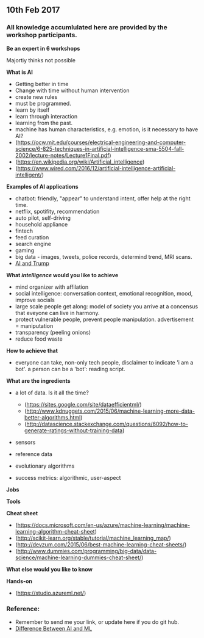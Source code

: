 ## 10th Feb 2017

### All knowledge accumlulated here are provided by the workshop participants.

**Be an expert in 6 workshops**

Majortiy thinks not possible

**What is AI**

- Getting better in time
- Change with time without human intervention
- create new rules
- must be programmed.
- learn by itself
- learn through interaction
- learning from the past.
- machine has human characteristics, e.g. emotion, is it necessary to have AI?
- (https://ocw.mit.edu/courses/electrical-engineering-and-computer-science/6-825-techniques-in-artificial-intelligence-sma-5504-fall-2002/lecture-notes/Lecture1Final.pdf)
- (https://en.wikipedia.org/wiki/Artificial_intelligence)
- (https://www.wired.com/2016/12/artificial-intelligence-artificial-intelligent/)

**Examples of AI applications**

- chatbot: friendly, "appear" to understand intent, offer help at the right time.
- netflix, spotifity, recommendation
- auto pilot, self-driving
- household appliance
- fintech
- feed curation
- search engine
- gaming
- big data - images, tweets, police records, determind trend, MRI scans.
- [AI and Trump](https://motherboard.vice.com/en_us/article/how-our-likes-helped-trump-win)

**What *intelligence* would you like to achieve**
- mind organizer with affilation
- social intelligence: conversation context, emotional recognition, mood, improve socials
- large scale people get along: model of society you arrive at a concensus that eveyone can live in harmony.
- protect vulnerable people, prevent people manipulation. advertisement = maniputation
- transparency (peeling onions)
- reduce food waste

**How to achieve that**
- everyone can take, non-only tech people, disclaimer to indicate 'i am a bot'. a person can be a 'bot': reading script.

**What are the ingredients**
- a lot of data. Is it all the time? 
  - (https://sites.google.com/site/dataefficientml/)
  - (http://www.kdnuggets.com/2015/06/machine-learning-more-data-better-algorithms.html)
  - (http://datascience.stackexchange.com/questions/6092/how-to-generate-ratings-without-training-data)
  
- sensors
- reference data 
- evolutionary algorithms
- success metrics: algorithmic, user-aspect

**Jobs**

**Tools**

**Cheat sheet**
- (https://docs.microsoft.com/en-us/azure/machine-learning/machine-learning-algorithm-cheat-sheet)
- (http://scikit-learn.org/stable/tutorial/machine_learning_map/)
- (http://devzum.com/2015/06/best-machine-learning-cheat-sheets/)
- (http://www.dummies.com/programming/big-data/data-science/machine-learning-dummies-cheat-sheet/)

**What else would you like to know**

**Hands-on**
- (https://studio.azureml.net/)

### Reference:
- Remember to send me your link, or update here if you do git hub.
- [Difference Between AI and ML](http://www.forbes.com/sites/bernardmarr/2016/12/06/what-is-the-difference-between-artificial-intelligence-and-machine-learning/#25effcae687c)
